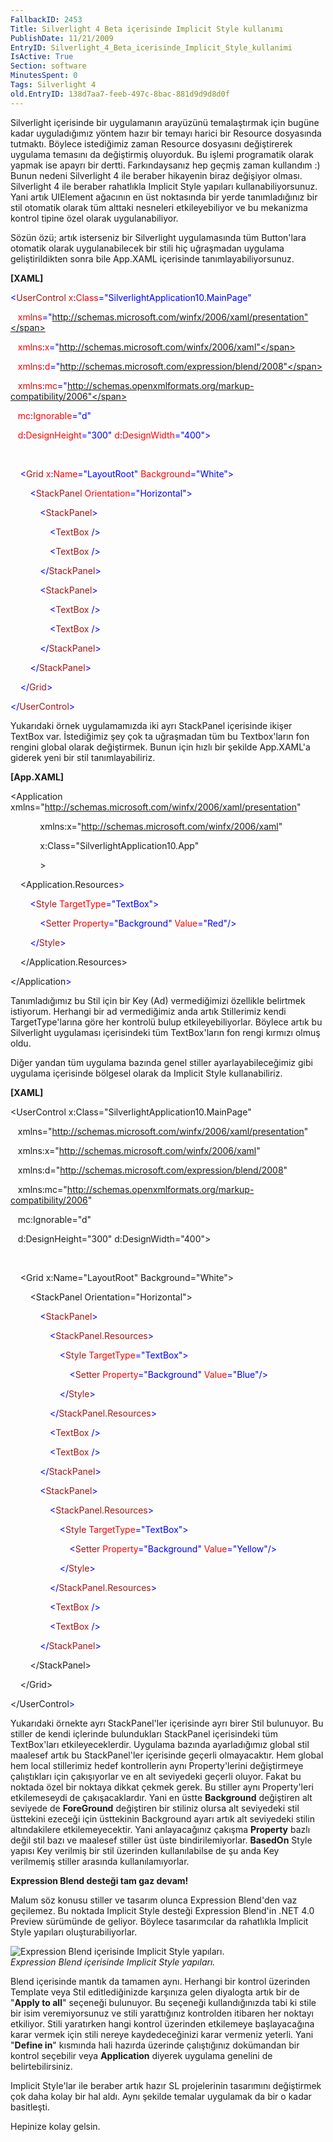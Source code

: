 ```yaml
---
FallbackID: 2453
Title: Silverlight 4 Beta içerisinde Implicit Style kullanımı
PublishDate: 11/21/2009
EntryID: Silverlight_4_Beta_icerisinde_Implicit_Style_kullanimi
IsActive: True
Section: software
MinutesSpent: 0
Tags: Silverlight 4
old.EntryID: 138d7aa7-feeb-497c-8bac-881d9d9d8d0f
---
```

Silverlight içerisinde bir uygulamanın arayüzünü temalaştırmak için
bugüne kadar uyguladığımız yöntem hazır bir temayı harici bir Resource
dosyasında tutmaktı. Böylece istediğimiz zaman Resource dosyasını
değiştirerek uygulama temasını da değiştirmiş oluyorduk. Bu işlemi
programatik olarak yapmak ise apayrı bir dertti. Farkındaysanız hep
geçmiş zaman kullandım :) Bunun nedeni Silverlight 4 ile beraber
hikayenin biraz değişiyor olması. Silverlight 4 ile beraber rahatlıkla
Implicit Style yapıları kullanabiliyorsunuz. Yani artık UIElement
ağacının en üst noktasında bir yerde tanımladığınız bir stil otomatik
olarak tüm alttaki nesneleri etkileyebiliyor ve bu mekanizma kontrol
tipine özel olarak uygulanabiliyor.

Sözün özü; artık isterseniz bir Silverlight uygulamasında tüm
Button'lara otomatik olarak uygulanabilecek bir stili hiç uğraşmadan
uygulama geliştirildikten sonra bile App.XAML içerisinde
tanımlayabiliyorsunuz.

**[XAML]**

<span style="color: blue;">\<</span><span
style="color: #a31515;">UserControl</span><span style="color: red;">
x</span><span style="color: blue;">:</span><span
style="color: red;">Class</span><span
style="color: blue;">="SilverlightApplication10.MainPage"</span>

   <span style="color: red;"> xmlns</span><span
style="color: blue;">="http://schemas.microsoft.com/winfx/2006/xaml/presentation"</span>

   <span style="color: red;"> xmlns</span><span
style="color: blue;">:</span><span style="color: red;">x</span><span
style="color: blue;">="http://schemas.microsoft.com/winfx/2006/xaml"</span>

   <span style="color: red;"> xmlns</span><span
style="color: blue;">:</span><span style="color: red;">d</span><span
style="color: blue;">="http://schemas.microsoft.com/expression/blend/2008"</span>

   <span style="color: red;"> xmlns</span><span
style="color: blue;">:</span><span style="color: red;">mc</span><span
style="color: blue;">="http://schemas.openxmlformats.org/markup-compatibility/2006"</span>

   <span style="color: red;"> mc</span><span
style="color: blue;">:</span><span
style="color: red;">Ignorable</span><span
style="color: blue;">="d"</span>

   <span style="color: red;"> d</span><span
style="color: blue;">:</span><span
style="color: red;">DesignHeight</span><span
style="color: blue;">="300"</span><span style="color: red;">
d</span><span style="color: blue;">:</span><span
style="color: red;">DesignWidth</span><span
style="color: blue;">="400"\></span>

 

<span style="color: #a31515;">    </span><span
style="color: blue;">\<</span><span
style="color: #a31515;">Grid</span><span style="color: red;">
x</span><span style="color: blue;">:</span><span
style="color: red;">Name</span><span
style="color: blue;">="LayoutRoot"</span><span style="color: red;">
Background</span><span style="color: blue;">="White"\></span>

<span style="color: #a31515;">        </span><span
style="color: blue;">\<</span><span
style="color: #a31515;">StackPanel</span><span style="color: red;">
Orientation</span><span style="color: blue;">="Horizontal"\></span>

<span style="color: #a31515;">            </span><span
style="color: blue;">\<</span><span
style="color: #a31515;">StackPanel</span><span
style="color: blue;">\></span>

<span style="color: #a31515;">                </span><span
style="color: blue;">\<</span><span
style="color: #a31515;">TextBox</span><span style="color: blue;">
/\></span>

<span style="color: #a31515;">                </span><span
style="color: blue;">\<</span><span
style="color: #a31515;">TextBox</span><span style="color: blue;">
/\></span>

<span style="color: #a31515;">            </span><span
style="color: blue;">\</</span><span
style="color: #a31515;">StackPanel</span><span
style="color: blue;">\></span>

<span style="color: #a31515;">            </span><span
style="color: blue;">\<</span><span
style="color: #a31515;">StackPanel</span><span
style="color: blue;">\></span>

<span style="color: #a31515;">                </span><span
style="color: blue;">\<</span><span
style="color: #a31515;">TextBox</span><span style="color: blue;">
/\></span>

<span style="color: #a31515;">                </span><span
style="color: blue;">\<</span><span
style="color: #a31515;">TextBox</span><span style="color: blue;">
/\></span>

<span style="color: #a31515;">            </span><span
style="color: blue;">\</</span><span
style="color: #a31515;">StackPanel</span><span
style="color: blue;">\></span>

<span style="color: #a31515;">        </span><span
style="color: blue;">\</</span><span
style="color: #a31515;">StackPanel</span><span
style="color: blue;">\></span>

<span style="color: #a31515;">    </span><span
style="color: blue;">\</</span><span
style="color: #a31515;">Grid</span><span style="color: blue;">\></span>

<span style="color: blue;">\</</span><span
style="color: #a31515;">UserControl</span><span
style="color: blue;">\></span>

Yukarıdaki örnek uygulamamızda iki ayrı StackPanel içerisinde ikişer
TextBox var. İstediğimiz şey çok ta uğraşmadan tüm bu Textbox'ların fon
rengini global olarak değiştirmek. Bunun için hızlı bir şekilde
App.XAML'a giderek yeni bir stil tanımlayabiliriz.

**[App.XAML]**

\<Application
xmlns="http://schemas.microsoft.com/winfx/2006/xaml/presentation"

            xmlns:x="http://schemas.microsoft.com/winfx/2006/xaml"

            x:Class="SilverlightApplication10.App"

            \>

<span class="style1_20112009">    \<Application.Resources</span><span
style="color: blue;">\></span>

<span style="color: #a31515;">        </span><span
style="color: blue;">\<</span><span
style="color: #a31515;">Style</span><span style="color: red;">
TargetType</span><span style="color: blue;">="TextBox"\></span>

<span style="color: #a31515;">            </span><span
style="color: blue;">\<</span><span
style="color: #a31515;">Setter</span><span style="color: red;">
Property</span><span style="color: blue;">="Background"</span><span
style="color: red;"> Value</span><span
style="color: blue;">="Red"/\></span>

<span style="color: #a31515;">        </span><span
style="color: blue;">\</</span><span
style="color: #a31515;">Style</span><span style="color: blue;">\></span>

    \</Application.Resources\>

<span class="style1_20112009">\</Application</span><span
style="color: blue;">\></span>

Tanımladığımız bu Stil için bir Key (Ad) vermediğimizi özellikle
belirtmek istiyorum. Herhangi bir ad vermediğimiz anda artık Stillerimiz
kendi TargetType'larına göre her kontrolü bulup etkileyebiliyorlar.
Böylece artık bu Silverlight uygulaması içerisindeki tüm TextBox'ların
fon rengi kırmızı olmuş oldu.

Diğer yandan tüm uygulama bazında genel stiller ayarlayabileceğimiz gibi
uygulama içerisinde bölgesel olarak da Implicit Style kullanabiliriz.

**[XAML]**

\<UserControl x:Class="SilverlightApplication10.MainPage"

   xmlns="http://schemas.microsoft.com/winfx/2006/xaml/presentation"

   xmlns:x="http://schemas.microsoft.com/winfx/2006/xaml"

   xmlns:d="http://schemas.microsoft.com/expression/blend/2008"

  
xmlns:mc="http://schemas.openxmlformats.org/markup-compatibility/2006"

   mc:Ignorable="d"

   d:DesignHeight="300" d:DesignWidth="400"\>

 

    \<Grid x:Name="LayoutRoot" Background="White"\>

        \<StackPanel Orientation="Horizontal"\>

<span style="color: #a31515;">            </span><span
style="color: blue;">\<</span><span
style="color: #a31515;">StackPanel</span><span
style="color: blue;">\></span>

<span style="color: #a31515;">                </span><span
style="color: blue;">\<</span><span
style="color: #a31515;">StackPanel.Resources</span><span
style="color: blue;">\></span>

<span style="color: #a31515;">                    </span><span
style="color: blue;">\<</span><span
style="color: #a31515;">Style</span><span style="color: red;">
TargetType</span><span style="color: blue;">="TextBox"\></span>

<span style="color: #a31515;">                        </span><span
style="color: blue;">\<</span><span
style="color: #a31515;">Setter</span><span style="color: red;">
Property</span><span style="color: blue;">="Background"</span><span
style="color: red;"> Value</span><span
style="color: blue;">="Blue"/\></span>

<span style="color: #a31515;">                    </span><span
style="color: blue;">\</</span><span
style="color: #a31515;">Style</span><span style="color: blue;">\></span>

<span style="color: #a31515;">                </span><span
style="color: blue;">\</</span><span
style="color: #a31515;">StackPanel.Resources</span><span
style="color: blue;">\></span>

<span style="color: #a31515;">                </span><span
style="color: blue;">\<</span><span
style="color: #a31515;">TextBox</span><span style="color: blue;">
/\></span>

<span style="color: #a31515;">                </span><span
style="color: blue;">\<</span><span
style="color: #a31515;">TextBox</span><span style="color: blue;">
/\></span>

<span style="color: #a31515;">            </span><span
style="color: blue;">\</</span><span
style="color: #a31515;">StackPanel</span><span
style="color: blue;">\></span>

<span style="color: #a31515;">            </span><span
style="color: blue;">\<</span><span
style="color: #a31515;">StackPanel</span><span
style="color: blue;">\></span>

<span style="color: #a31515;">                </span><span
style="color: blue;">\<</span><span
style="color: #a31515;">StackPanel.Resources</span><span
style="color: blue;">\></span>

<span style="color: #a31515;">                    </span><span
style="color: blue;">\<</span><span
style="color: #a31515;">Style</span><span style="color: red;">
TargetType</span><span style="color: blue;">="TextBox"\></span>

<span style="color: #a31515;">                        </span><span
style="color: blue;">\<</span><span
style="color: #a31515;">Setter</span><span style="color: red;">
Property</span><span style="color: blue;">="Background"</span><span
style="color: red;"> Value</span><span
style="color: blue;">="Yellow"/\></span>

<span style="color: #a31515;">                    </span><span
style="color: blue;">\</</span><span
style="color: #a31515;">Style</span><span style="color: blue;">\></span>

<span style="color: #a31515;">                </span><span
style="color: blue;">\</</span><span
style="color: #a31515;">StackPanel.Resources</span><span
style="color: blue;">\></span>

<span style="color: #a31515;">                </span><span
style="color: blue;">\<</span><span
style="color: #a31515;">TextBox</span><span style="color: blue;">
/\></span>

<span style="color: #a31515;">                </span><span
style="color: blue;">\<</span><span
style="color: #a31515;">TextBox</span><span style="color: blue;">
/\></span>

<span style="color: #a31515;">            </span><span
style="color: blue;">\</</span><span
style="color: #a31515;">StackPanel</span><span
style="color: blue;">\></span>

        \</StackPanel\>

    \</Grid\>

<span class="style1_20112009">\</UserControl</span><span
style="color: blue;">\></span>

Yukarıdaki örnekte ayrı StackPanel'ler içerisinde ayrı birer Stil
bulunuyor. Bu stiller de kendi içlerinde bulundukları StackPanel
içerisindeki tüm TextBox'ları etkileyeceklerdir. Uygulama bazında
ayarladığımız global stil maalesef artık bu StackPanel'ler içerisinde
geçerli olmayacaktır. Hem global hem local stillerimiz hedef
kontrollerin aynı Property'lerini değiştirmeye çalıştıkları için
çakışıyorlar ve en alt seviyedeki geçerli oluyor. Fakat bu noktada özel
bir noktaya dikkat çekmek gerek. Bu stiller aynı Property'leri
etkilemeseydi de çakışacaklardır. Yani en üstte **Background**
değiştiren alt seviyede de **ForeGround** değiştiren bir stiliniz olursa
alt seviyedeki stil üsttekini ezeceği için üsttekinin Background ayarı
artık alt seviyedeki stilin altındakilere etkilemeyecektir. Yani
anlayacağınız çakışma **Property** bazlı değil stil bazı ve maalesef
stiller üst üste bindirilemiyorlar. **BasedOn** Style yapısı Key
verilmiş bir stil üzerinden kullanılabilse de şu anda Key verilmemiş
stiller arasında kullanılamıyorlar.

**Expression Blend desteği tam gaz devam!**

Malum söz konusu stiller ve tasarım olunca Expression Blend'den vaz
geçilemez. Bu noktada Implicit Style desteği Expression Blend'in .NET
4.0 Preview sürümünde de geliyor. Böylece tasarımcılar da rahatlıkla
Implicit Style yapıları oluşturabiliyorlar.

![Expression Blend içerisinde Implicit Style
yapıları.](http://cdn.daron.yondem.com/assets/2453/20112009_1.png)\
*Expression Blend içerisinde Implicit Style yapıları.*

Blend içerisinde mantık da tamamen aynı. Herhangi bir kontrol üzerinden
Template veya Stil editlediğinizde karşınıza gelen diyalogta artık bir
de "**Apply to all**" seçeneği bulunuyor. Bu seçeneği kullandığınızda
tabi ki stile bir isim veremiyorsunuz ve stili yarattığınız kontrolden
itibaren her noktayı etkiliyor. Stili yaratırken hangi kontrol üzerinden
etkilemeye başlayacağına karar vermek için stili nereye kaydedeceğinizi
karar vermeniz yeterli. Yani "**Define in**" kısmında hali hazırda
üzerinde çalıştığınız dokümandan bir kontrol seçebilir veya
**Application** diyerek uygulama genelini de belirtebilirsiniz.

Implicit Style'lar ile beraber artık hazır SL projelerinin tasarımını
değiştirmek çok daha kolay bir hal aldı. Aynı şekilde temalar uygulamak
da bir o kadar basitleşti.

Hepinize kolay gelsin.


